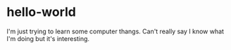 # hello-world
I'm just trying to learn some computer thangs. Can't really say I know what I'm doing but it's interesting.
